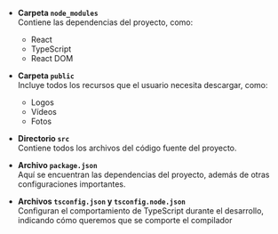 - **Carpeta `node_modules`**  
    Contiene las dependencias del proyecto, como:
    
    - React
    - TypeScript
    - React DOM
- **Carpeta `public`**  
    Incluye todos los recursos que el usuario necesita descargar, como:
    
    - Logos
    - Vídeos
    - Fotos
- **Directorio `src`**  
    Contiene todos los archivos del código fuente del proyecto.
    
- **Archivo `package.json`**  
    Aquí se encuentran las dependencias del proyecto, además de otras configuraciones importantes.
    
- **Archivos `tsconfig.json` y `tsconfig.node.json`**  
    Configuran el comportamiento de TypeScript durante el desarrollo, indicando cómo queremos que se comporte el compilador
